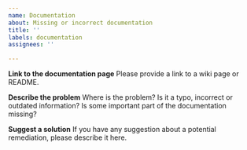```yaml
---
name: Documentation
about: Missing or incorrect documentation
title: ''
labels: documentation
assignees: ''

---
```


**Link to the documentation page**
Please provide a link to a wiki page or README.

**Describe the problem**
Where is the problem? Is it a typo, incorrect or outdated information? Is some important part of the documentation missing?

**Suggest a solution**
If you have any suggestion about a potential remediation, please describe it here.
